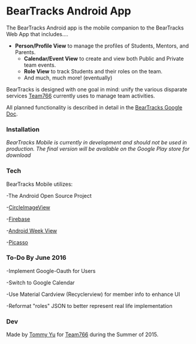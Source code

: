 # BearTracks Android App 

The BearTracks Android app is the mobile companion to the BearTracks Web App that includes....

- **Person/Profile View** to manage the profiles of Students, Mentors, and Parents.
  - **Calendar/Event View** to create and view both Public and Private team events.
  - **Role View** to track Students and their roles on the team.
  - And much, much more! (eventually)

BearTracks is designed with one goal in mind: unify the various disparate services [Team766](https://github.com/Team766) currently uses to manage team activities.

All planned functionality is described in detail in the [BearTracks Google Doc](https://docs.google.com/document/d/1YwoPhR5z9TQzE_1sbPWpjJMYqRqwcFu4JrF9E7geR8g/edit).

### Installation
*BearTracks Mobile is currently in development and should not be used in production. The final version will be available on the Google Play store for download*

### Tech 

BearTracks Mobile utilizes:

-The Android Open Source Project

-[CircleImageView](https://github.com/hdodenhof/CircleImageView)

-[Firebase](https://www.firebase.com/)

-[Android Week View](https://github.com/alamkanak/Android-Week-View)

-[Picasso](http://square.github.io/picasso/)

### To-Do By June 2016

-Implement Google-Oauth for Users

-Switch to Google Calendar

-Use Material Cardview (Recyclerview) for member info to enhance UI

-Reformat "roles" JSON to better represent real life implementation

### Dev 

Made by [Tommy Yu](https://github.com/tommypacker) for [Team766](https://github.com/Team766) during the Summer of 2015.
